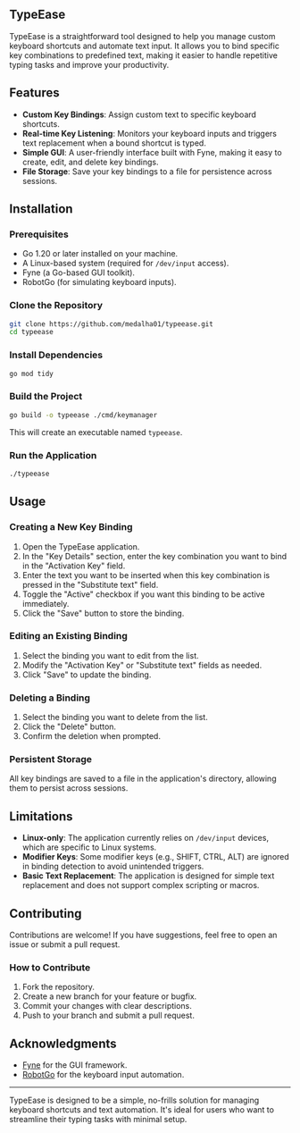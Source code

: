 ## TypeEase

TypeEase is a straightforward tool designed to help you manage custom keyboard shortcuts and automate text input. It allows you to bind specific key combinations to predefined text, making it easier to handle repetitive typing tasks and improve your productivity.

## Features

- **Custom Key Bindings**: Assign custom text to specific keyboard shortcuts.
- **Real-time Key Listening**: Monitors your keyboard inputs and triggers text replacement when a bound shortcut is typed.
- **Simple GUI**: A user-friendly interface built with Fyne, making it easy to create, edit, and delete key bindings.
- **File Storage**: Save your key bindings to a file for persistence across sessions.

## Installation

### Prerequisites

- Go 1.20 or later installed on your machine.
- A Linux-based system (required for `/dev/input` access).
- Fyne (a Go-based GUI toolkit).
- RobotGo (for simulating keyboard inputs).

### Clone the Repository

```bash
git clone https://github.com/medalha01/typeease.git
cd typeease
```

### Install Dependencies

```bash
go mod tidy
```

### Build the Project

```bash
go build -o typeease ./cmd/keymanager
```

This will create an executable named `typeease`.

### Run the Application

```bash
./typeease
```

## Usage

### Creating a New Key Binding

1. Open the TypeEase application.
2. In the "Key Details" section, enter the key combination you want to bind in the "Activation Key" field.
3. Enter the text you want to be inserted when this key combination is pressed in the "Substitute text" field.
4. Toggle the "Active" checkbox if you want this binding to be active immediately.
5. Click the "Save" button to store the binding.

### Editing an Existing Binding

1. Select the binding you want to edit from the list.
2. Modify the "Activation Key" or "Substitute text" fields as needed.
3. Click "Save" to update the binding.

### Deleting a Binding

1. Select the binding you want to delete from the list.
2. Click the "Delete" button.
3. Confirm the deletion when prompted.

### Persistent Storage

All key bindings are saved to a file in the application's directory, allowing them to persist across sessions.

## Limitations

- **Linux-only**: The application currently relies on `/dev/input` devices, which are specific to Linux systems.
- **Modifier Keys**: Some modifier keys (e.g., SHIFT, CTRL, ALT) are ignored in binding detection to avoid unintended triggers.
- **Basic Text Replacement**: The application is designed for simple text replacement and does not support complex scripting or macros.

## Contributing

Contributions are welcome! If you have suggestions, feel free to open an issue or submit a pull request.

### How to Contribute

1. Fork the repository.
2. Create a new branch for your feature or bugfix.
3. Commit your changes with clear descriptions.
4. Push to your branch and submit a pull request.

## Acknowledgments

- [Fyne](https://fyne.io/) for the GUI framework.
- [RobotGo](https://github.com/go-vgo/robotgo) for the keyboard input automation.

---

TypeEase is designed to be a simple, no-frills solution for managing keyboard shortcuts and text automation. It's ideal for users who want to streamline their typing tasks with minimal setup.
